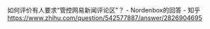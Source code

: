 如何评价有人要求“管控网易新闻评论区”？ - Nordenbox的回答 - 知乎
https://www.zhihu.com/question/542577887/answer/2826904695
